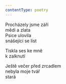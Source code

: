 ```yaml
---
contentType: poetry
---
```


<section>

Procházely jsme září  
mědi a zlata  
Psice ulovila  
snášející se list

Tiskla ses ke mně  
k zalknutí

</section>

<section>

Ještě večer před zrcadlem  
nebyla moje tvář  
stará

</section>
